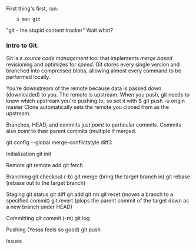 First thing's first, run:

        $ man git

"git - the stupid content tracker"
Wait what? 

### Intro to Git.

Git is a <em>source code management</em> tool that implements <em>merge based</em> revisioning and optimizes for <em>speed</em>.
Git stores every single version and branched into compressed blobs, allowing almost every command to be performed locally.


You're downstream of the remote because data is passed down (downloaded) to you. The remote is upstream.
When you push, git needs to know which upstream you're pushing to, so set it with
$ git push -u origin master
Clone automatically sets the remote you cloned from as the upstream.

Branches, HEAD, and commits just *point* to particular commits. Commits also *point* to their parent commits (multiple if merged.

git config --global merge-conflictstyle diff3

Initialization
git init

Remote
git remote add
git fetch

Branching
git checkout (-b)
git merge (bring the target branch in)
git rebase (rebase out to the target branch)

Staging
git status
git diff
git add
git rm
git reset (moves a branch to a specified commit)
git revert (plops the parent commit of the target down as a new branch under HEAD)

Committing
git commit (-m)
git log

Pushing (Yesss feels so good)
git push

Issues
